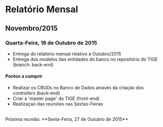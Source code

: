# Relatório Mensal #

## Novembro/2015 ##

### Quarta-Feira, 18 de Outubro de 2015 ###

- Entrega do relatório mensal relativo à Outubro/2015
- Entrega dos modelos das entidades do banco no repositório do TIGE (branch: back-end)

#### Pontos a cumprir ####

- Realizar os CRUDs no Banco de Dados através da criação dos controllers (back-end)
- Criar a 'master page' do TIGE (front-end)
- Realizaçao das reuniões nas Sextas-Feiras

<br>
Próxima reunião: **Sexta-Feira, 27 de Outubro de 2015**
